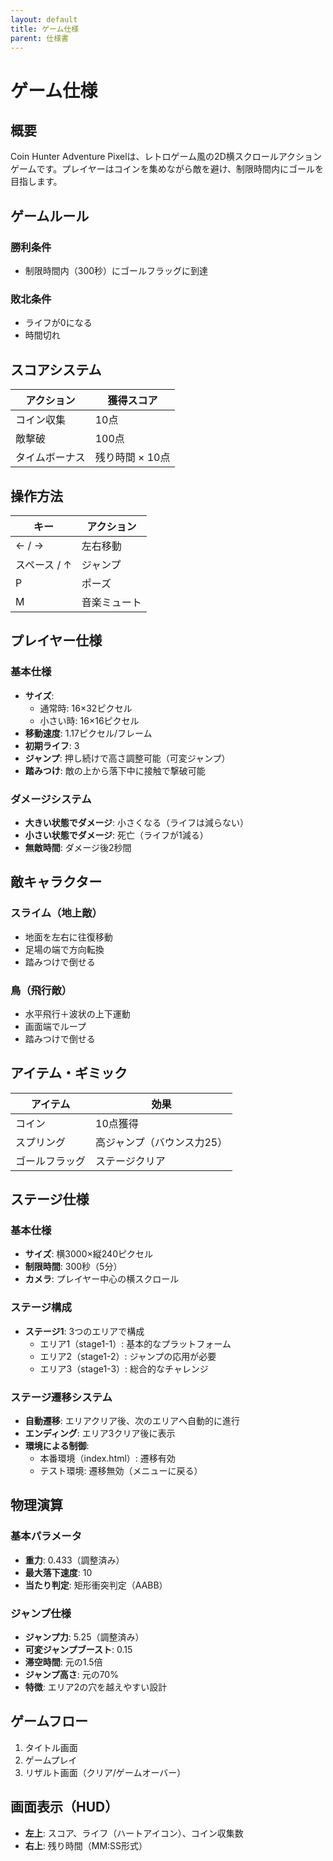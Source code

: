 ```yaml
---
layout: default
title: ゲーム仕様
parent: 仕様書
---
```


# ゲーム仕様

## 概要

Coin Hunter Adventure Pixelは、レトロゲーム風の2D横スクロールアクションゲームです。プレイヤーはコインを集めながら敵を避け、制限時間内にゴールを目指します。

## ゲームルール

### 勝利条件
- 制限時間内（300秒）にゴールフラッグに到達

### 敗北条件
- ライフが0になる
- 時間切れ

## スコアシステム

| アクション | 獲得スコア |
|-----------|-----------|
| コイン収集 | 10点 |
| 敵撃破 | 100点 |
| タイムボーナス | 残り時間 × 10点 |

## 操作方法

| キー | アクション |
|------|-----------|
| ← / → | 左右移動 |
| スペース / ↑ | ジャンプ |
| P | ポーズ |
| M | 音楽ミュート |

## プレイヤー仕様

### 基本仕様
- **サイズ**: 
  - 通常時: 16×32ピクセル
  - 小さい時: 16×16ピクセル
- **移動速度**: 1.17ピクセル/フレーム
- **初期ライフ**: 3
- **ジャンプ**: 押し続けで高さ調整可能（可変ジャンプ）
- **踏みつけ**: 敵の上から落下中に接触で撃破可能

### ダメージシステム
- **大きい状態でダメージ**: 小さくなる（ライフは減らない）
- **小さい状態でダメージ**: 死亡（ライフが1減る）
- **無敵時間**: ダメージ後2秒間

## 敵キャラクター

### スライム（地上敵）
- 地面を左右に往復移動
- 足場の端で方向転換
- 踏みつけで倒せる

### 鳥（飛行敵）
- 水平飛行＋波状の上下運動
- 画面端でループ
- 踏みつけで倒せる

## アイテム・ギミック

| アイテム | 効果 |
|---------|------|
| コイン | 10点獲得 |
| スプリング | 高ジャンプ（バウンス力25） |
| ゴールフラッグ | ステージクリア |

## ステージ仕様

### 基本仕様
- **サイズ**: 横3000×縦240ピクセル
- **制限時間**: 300秒（5分）
- **カメラ**: プレイヤー中心の横スクロール

### ステージ構成
- **ステージ1**: 3つのエリアで構成
  - エリア1（stage1-1）: 基本的なプラットフォーム
  - エリア2（stage1-2）: ジャンプの応用が必要
  - エリア3（stage1-3）: 総合的なチャレンジ

### ステージ遷移システム
- **自動遷移**: エリアクリア後、次のエリアへ自動的に進行
- **エンディング**: エリア3クリア後に表示
- **環境による制御**: 
  - 本番環境（index.html）: 遷移有効
  - テスト環境: 遷移無効（メニューに戻る）

## 物理演算

### 基本パラメータ
- **重力**: 0.433（調整済み）
- **最大落下速度**: 10
- **当たり判定**: 矩形衝突判定（AABB）

### ジャンプ仕様
- **ジャンプ力**: 5.25（調整済み）
- **可変ジャンプブースト**: 0.15
- **滞空時間**: 元の1.5倍
- **ジャンプ高さ**: 元の70%
- **特徴**: エリア2の穴を越えやすい設計

## ゲームフロー

1. タイトル画面
2. ゲームプレイ
3. リザルト画面（クリア/ゲームオーバー）

## 画面表示（HUD）

- **左上**: スコア、ライフ（ハートアイコン）、コイン収集数
- **右上**: 残り時間（MM:SS形式）